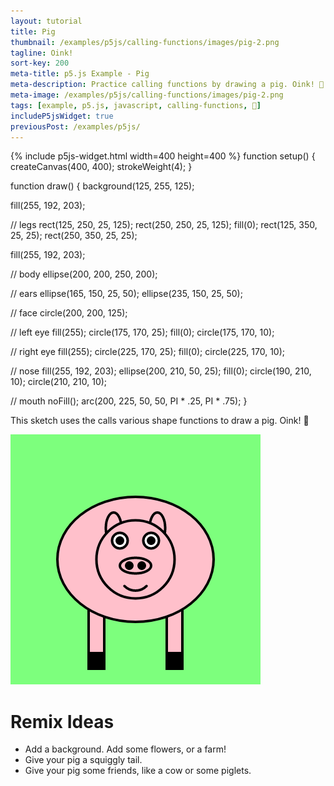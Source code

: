 ```yaml
---
layout: tutorial
title: Pig
thumbnail: /examples/p5js/calling-functions/images/pig-2.png
tagline: Oink!
sort-key: 200
meta-title: p5.js Example - Pig
meta-description: Practice calling functions by drawing a pig. Oink! 🐷
meta-image: /examples/p5js/calling-functions/images/pig-2.png
tags: [example, p5.js, javascript, calling-functions, 🐷]
includeP5jsWidget: true
previousPost: /examples/p5js/
---
```


{% include p5js-widget.html width=400 height=400 %}
function setup() {
  createCanvas(400, 400);
  strokeWeight(4);
}

function draw() {
  background(125, 255, 125);
  
  fill(255, 192, 203);
  
  // legs
  rect(125, 250, 25, 125);
  rect(250, 250, 25, 125);
  fill(0);
  rect(125, 350, 25, 25);
  rect(250, 350, 25, 25);
  
  fill(255, 192, 203);
  
  // body
  ellipse(200, 200, 250, 200);
  
  // ears
  ellipse(165, 150, 25, 50);
  ellipse(235, 150, 25, 50);
  
  // face
  circle(200, 200, 125);
  
  // left eye
  fill(255);
  circle(175, 170, 25);
  fill(0);
  circle(175, 170, 10);
  
  // right eye
  fill(255);
  circle(225, 170, 25);
  fill(0);
  circle(225, 170, 10);
  
  // nose
  fill(255, 192, 203);
  ellipse(200, 210, 50, 25);
  fill(0);
  circle(190, 210, 10);
  circle(210, 210, 10);
  
  // mouth
  noFill();
  arc(200, 225, 50, 50, PI * .25, PI * .75);
}
</script>

This sketch uses the calls various shape functions to draw a pig. Oink! 🐷

![pig](/examples/p5js/calling-functions/images/pig-1.png)

# Remix Ideas

- Add a background. Add some flowers, or a farm!
- Give your pig a squiggly tail.
- Give your pig some friends, like a cow or some piglets.